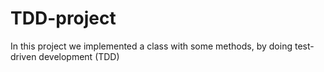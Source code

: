 # TDD-project
In this project we implemented a class with some methods, by doing test-driven development (TDD)
